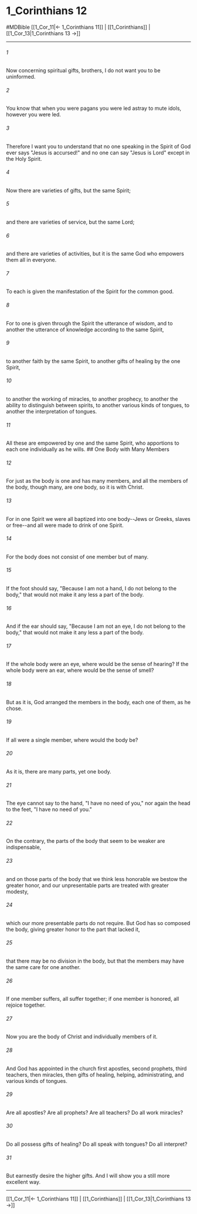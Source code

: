 # 1_Corinthians 12
#MDBible
[[1_Cor_11|← 1_Corinthians 11]] | [[1_Corinthians]] | [[1_Cor_13|1_Corinthians 13 →]]

***

###### 1 

Now concerning spiritual gifts, brothers, I do not want you to be uninformed. 

###### 2 

You know that when you were pagans you were led astray to mute idols, however you were led. 

###### 3 

Therefore I want you to understand that no one speaking in the Spirit of God ever says "Jesus is accursed!" and no one can say "Jesus is Lord" except in the Holy Spirit. 

###### 4 

Now there are varieties of gifts, but the same Spirit; 

###### 5 

and there are varieties of service, but the same Lord; 

###### 6 

and there are varieties of activities, but it is the same God who empowers them all in everyone. 

###### 7 

To each is given the manifestation of the Spirit for the common good. 

###### 8 

For to one is given through the Spirit the utterance of wisdom, and to another the utterance of knowledge according to the same Spirit, 

###### 9 

to another faith by the same Spirit, to another gifts of healing by the one Spirit, 

###### 10 

to another the working of miracles, to another prophecy, to another the ability to distinguish between spirits, to another various kinds of tongues, to another the interpretation of tongues. 

###### 11 

All these are empowered by one and the same Spirit, who apportions to each one individually as he wills. ## One Body with Many Members 

###### 12 

For just as the body is one and has many members, and all the members of the body, though many, are one body, so it is with Christ. 

###### 13 

For in one Spirit we were all baptized into one body--Jews or Greeks, slaves or free--and all were made to drink of one Spirit. 

###### 14 

For the body does not consist of one member but of many. 

###### 15 

If the foot should say, "Because I am not a hand, I do not belong to the body," that would not make it any less a part of the body. 

###### 16 

And if the ear should say, "Because I am not an eye, I do not belong to the body," that would not make it any less a part of the body. 

###### 17 

If the whole body were an eye, where would be the sense of hearing? If the whole body were an ear, where would be the sense of smell? 

###### 18 

But as it is, God arranged the members in the body, each one of them, as he chose. 

###### 19 

If all were a single member, where would the body be? 

###### 20 

As it is, there are many parts, yet one body. 

###### 21 

The eye cannot say to the hand, "I have no need of you," nor again the head to the feet, "I have no need of you." 

###### 22 

On the contrary, the parts of the body that seem to be weaker are indispensable, 

###### 23 

and on those parts of the body that we think less honorable we bestow the greater honor, and our unpresentable parts are treated with greater modesty, 

###### 24 

which our more presentable parts do not require. But God has so composed the body, giving greater honor to the part that lacked it, 

###### 25 

that there may be no division in the body, but that the members may have the same care for one another. 

###### 26 

If one member suffers, all suffer together; if one member is honored, all rejoice together. 

###### 27 

Now you are the body of Christ and individually members of it. 

###### 28 

And God has appointed in the church first apostles, second prophets, third teachers, then miracles, then gifts of healing, helping, administrating, and various kinds of tongues. 

###### 29 

Are all apostles? Are all prophets? Are all teachers? Do all work miracles? 

###### 30 

Do all possess gifts of healing? Do all speak with tongues? Do all interpret? 

###### 31 

But earnestly desire the higher gifts. And I will show you a still more excellent way. 

***

[[1_Cor_11|← 1_Corinthians 11]] | [[1_Corinthians]] | [[1_Cor_13|1_Corinthians 13 →]]
